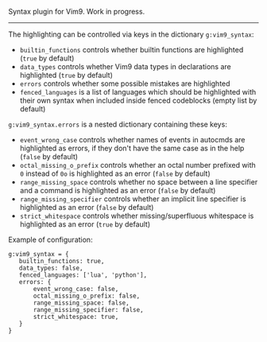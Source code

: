 Syntax plugin for Vim9.  Work in progress.

---

The highlighting can be controlled via keys in the dictionary `g:vim9_syntax`:

   - `builtin_functions` controls whether builtin functions are highlighted (`true` by default)
   - `data_types` controls whether Vim9 data types in declarations are highlighted (`true` by default)
   - `errors` controls whether some possible mistakes are highlighted
   - `fenced_languages` is a list of languages which should be highlighted with their own syntax when included inside fenced codeblocks (empty list by default)

`g:vim9_syntax.errors` is a nested dictionary containing these keys:

   - `event_wrong_case` controls whether names of events in autocmds are highlighted as errors, if they don't have the same case as in the help (`false` by default)
   - `octal_missing_o_prefix` controls whether an octal number prefixed with `0` instead of `0o` is highlighted as an error (`false` by default)
   - `range_missing_space` controls whether no space between a line specifier and a command is highlighted as an error (`false` by default)
   - `range_missing_specifier` controls whether an implicit line specifier is highlighted as an error (`false` by default)
   - `strict_whitespace` controls whether missing/superfluous whitespace is highlighted as an error (`true` by default)

Example of configuration:

    g:vim9_syntax = {
       builtin_functions: true,
       data_types: false,
       fenced_languages: ['lua', 'python'],
       errors: {
           event_wrong_case: false,
           octal_missing_o_prefix: false,
           range_missing_space: false,
           range_missing_specifier: false,
           strict_whitespace: true,
       }
    }
